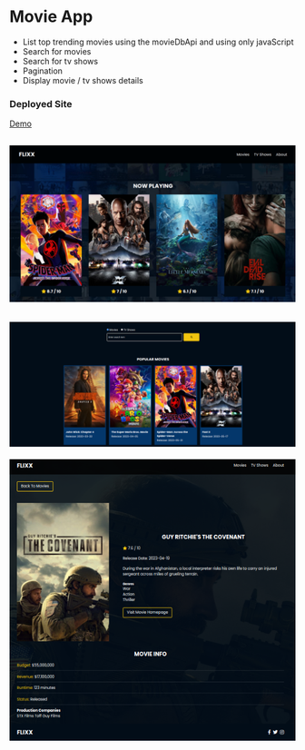 # Movie App
- List top trending movies using the movieDbApi and using only javaScript
- Search for movies
- Search for tv shows
- Pagination 
- Display movie / tv shows details 
### Deployed Site

[Demo](https://velvety-nougat-c51b5b.netlify.app/)

![Project Image](./projectImg/sc1.png)
--
![Project Image](./projectImg/sc2.png)
--
![Project Image](./projectImg/sc3.png)


